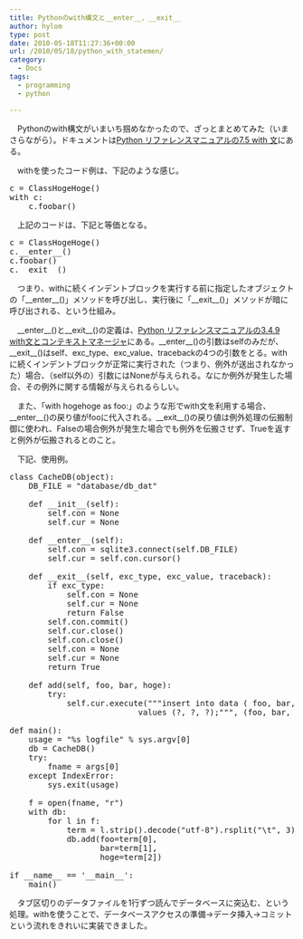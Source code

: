 ```yaml
---
title: Pythonのwith構文と__enter__、__exit__
author: hylom
type: post
date: 2010-05-18T11:27:36+00:00
url: /2010/05/18/python_with_statemen/
category:
  - Docs
tags:
  - programming
  - python

---
```

　Pythonのwith構文がいまいち掴めなかったので、ざっとまとめてみた（いまさらながら）。ドキュメントは[Python リファレンスマニュアルの7.5 with 文][1]にある。

　withを使ったコード例は、下記のような感じ。

<pre>c = ClassHogeHoge()
with c:
    c.foobar()
</pre>

　上記のコードは、下記と等価となる。

<pre>c = ClassHogeHoge()
c.__enter__()
c.foobar()
c.__exit__()
</pre>

　つまり、withに続くインデントブロックを実行する前に指定したオブジェクトの「\_\_enter\_\_()」メソッドを呼び出し、実行後に「\_\_exit\_\_()」メソッドが暗に呼び出される、という仕組み。

　\_\_enter\_\_()と\_\_exit\_\_()の定義は、[Python リファレンスマニュアルの3.4.9 with文とコンテキストマネージャ][2]にある。\_\_enter\_\_()の引数はselfのみだが、\_\_exit\_\_()はself、exc\_type、exc\_value、tracebackの4つの引数をとる。withに続くインデントブロックが正常に実行された（つまり、例外が送出されなかった）場合、（self以外の）引数にはNoneが与えられる。なにか例外が発生した場合、その例外に関する情報が与えられるらしい。

　また、「with hogehoge as foo:」のような形でwith文を利用する場合、\_\_enter\_\_()の戻り値がfooに代入される。\_\_exit\_\_()の戻り値は例外処理の伝搬制御に使われ、Falseの場合例外が発生た場合でも例外を伝搬させず、Trueを返すと例外が伝搬されるとのこと。

　下記、使用例。

<pre>class CacheDB(object):
    DB_FILE = "database/db_dat"

    def __init__(self):
        self.con = None
        self.cur = None

    def __enter__(self):
        self.con = sqlite3.connect(self.DB_FILE)
        self.cur = self.con.cursor()

    def __exit__(self, exc_type, exc_value, traceback):
        if exc_type:
            self.con = None
            self.cur = None
            return False
        self.con.commit()
        self.cur.close()
        self.con.close()
        self.con = None
        self.cur = None
        return True

    def add(self, foo, bar, hoge):
        try:
            self.cur.execute("""insert into data ( foo, bar, hoge )
                           values (?, ?, ?);""", (foo, bar, hoge))

def main():
    usage = "%s logfile" % sys.argv[0]
    db = CacheDB()
    try:
        fname = args[0]
    except IndexError:
        sys.exit(usage)

    f = open(fname, "r")
    with db:
        for l in f:
            term = l.strip().decode("utf-8").rsplit("\t", 3)
            db.add(foo=term[0],
                   bar=term[1],
                   hoge=term[2])

if __name__ == '__main__':
    main()
</pre>

　タブ区切りのデータファイルを1行ずつ読んでデータベースに突込む、という処理。withを使うことで、データベースアクセスの準備→データ挿入→コミットという流れをきれいに実装できました。

 [1]: http://www.python.jp/doc/2.5/ref/with.html
 [2]: http://www.python.jp/doc/2.5/ref/context-managers.html
